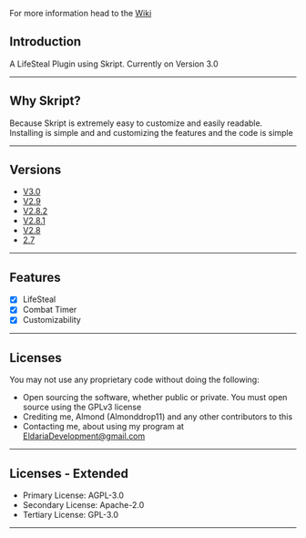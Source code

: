 
For more information head to the [Wiki](https://github.com/EldariaDevelopment/Skript-LifeSteal/wiki)
## Introduction

A LifeSteal Plugin using Skript. Currently on Version 3.0 

---
## Why Skript?
Because Skript is extremely easy to customize and easily readable.  
Installing is simple and and customizing the features and the code is simple

---
## Versions
* [V3.0](https://github.com/EldariaDevelopment/Skript-LifeSteal/releases/tag/V3.0_1.18)
* [V2.9](https://github.com/EldariaDevelopment/Skript-LifeSteal/releases/tag/V2.9_1.18)
* [V2.8.2](https://github.com/EldariaDevelopment/Skript-LifeSteal/releases/tag/V2.8.2_1.18_(Development))
* [V2.8.1](https://github.com/EldariaDevelopment/Skript-LifeSteal/releases/tag/V2.8.1_1.18_(Development))
* [V2.8](https://github.com/EldariaDevelopment/Skript-LifeSteal/releases/tag/V2.8_%7C_1.18_(Development))
* [2.7](https://github.com/EldariaDevelopment/Skript-LifeSteal/releases/tag/Skript)
---
## Features
- [x] LifeSteal
- [x] Combat Timer
- [x] Customizability

---
## Licenses 
You may not use any proprietary code without doing the following:
* Open sourcing the software, whether public or private. You must open source using the GPLv3 license
* Crediting me, Almond (Almonddrop11) and any other contributors to this
* Contacting me, about using my program at EldariaDevelopment@gmail.com

---
## Licenses - Extended
* Primary License: AGPL-3.0
* Secondary License: Apache-2.0 
* Tertiary License: GPL-3.0 

---
